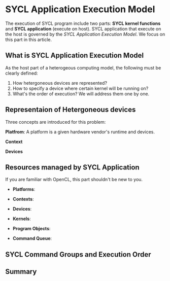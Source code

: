 # SYCL Application Execution Model

The execution of SYCL program include two parts: **SYCL kernel functions** and **SYCL application** (execute on host).
SYCL application that execute on the host is governed by the *SYCL Application Execution Model*. We focus on this part in this article. 

## What is SYCL Application Execution Model

As the host part of a heterogeous computing model, the following must be clearly defined:
1. How hetergoneous devices are represented?  
2. How to specify a device where certain kernel will be running on? 
3. What's the order of execution?
We will address them one by one.

## Representaion of Hetergoneous devices
Three concepts are introduced for this problem:

**Platfrom**: A platform is a given hardware vendor's runtime and devices. 


**Context**


**Devices**




## Resources managed by SYCL Application


If you are familiar with OpenCL, this part shouldn't be new to you. 

* **Platforms**:

* **Contexts**:

* **Devices**:

* **Kernels**:

* **Program Objects**:

* **Command Queue**:


## SYCL Command Groups and Execution Order

## Summary

